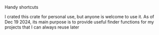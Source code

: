 Handy shortcuts


I crated this crate for personal use, but anyone is welcome to use it.
As of Dec 19 2024, its main purpose is to provide useful finder functions for my projects that I can always reuse later
